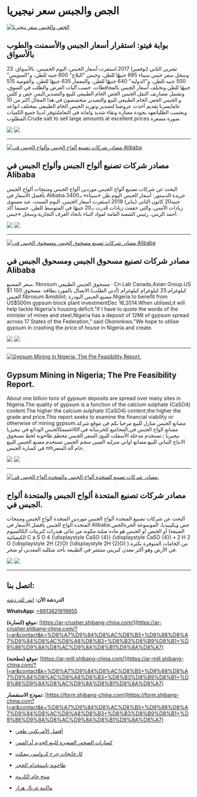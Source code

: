 # الجص والجبس سعر نيجيريا

<a href="https://swt.shibang-china.com/?l=ar&img&k=%D8%A7%D9%84%D8%AC%D8%B5+%D9%88%D8%A7%D9%84%D8%AC%D8%A8%D8%B3+%D8%B3%D8%B9%D8%B1+%D9%86%D9%8A%D8%AC%D9%8A%D8%B1%D9%8A%D8%A7" target="_blank">![الجص والجبس سعر نيجيريا](http://static.shibang-china.com/all-800x300/1096.jpg)</a>

## بوابة فيتو: استقرار أسعار الجبس والأسمنت والطوب بالأسواق
23 تشرين الثاني (نوفمبر) 2017.استقرت أسعار الجبس، اليوم الخميس، بالأسواق، وسجل سعر جبس سيناء 695 جنيهًا للطن، وجبس &quot;البلاح&quot; 600 جنيه للطن، و&quot;السويس&quot; 500 جنيه للطن، و&quot;الدولية&quot; 640 جنيهًا للطن، والمعمار 635 جنيهًا للطن، والقومية 515 جنيهًا للطن.وتختلف أسعار الجبس بالمحافظات، حسب آليات العرض والطلب في السوق، وتشمل مصاريف النقل.الجبس الجص الخام الطبيعي للبيع والتصدير,اليمن جص و كلس و.الجبس الجص الخام الطبيعي للبيع والتصدير متخصصون في هذا المجال أكثر من 10 عامايسرنا تقديم أحدث عروضنا لتصدير وتوريد الجبس الخام الطبيعي بمختلف انواعه وبحسب الطلبأتعهد بجودة ممتازة ونقاء شديد وامانة فى التعاملتتوفر لدينا جميع الكميات المطلوب.Crude salt to sell large amounts at excellent prices صورة مصغرة.


<a href="https://whatsapp.shibangsoft.com/WhatsApp.php" target="_blank" title="WhatsApp">![](http://static.shibang-china.com/icon/whatsapp.png)</a> <a href="https://swt.shibang-china.com/?l=ar&icon&k=%D8%A7%D9%84%D8%AC%D8%B5+%D9%88%D8%A7%D9%84%D8%AC%D8%A8%D8%B3+%D8%B3%D8%B9%D8%B1+%D9%86%D9%8A%D8%AC%D9%8A%D8%B1%D9%8A%D8%A7" target="_blank">![](http://static.shibang-china.com/icon/chat-ar.png)</a>

---

<a href="https://swt.shibang-china.com/?l=ar&img&k=%D8%A7%D9%84%D8%AC%D8%B5+%D9%88%D8%A7%D9%84%D8%AC%D8%A8%D8%B3+%D8%B3%D8%B9%D8%B1+%D9%86%D9%8A%D8%AC%D9%8A%D8%B1%D9%8A%D8%A7" target="_blank">![مصادر شركات تصنيع ألواح الجبس وألواح الجبس في Alibaba](http://static.shibang-china.com/all-800x300/1503.jpg)</a>

## مصادر شركات تصنيع ألواح الجبس وألواح الجبس في Alibaba
البحث عن شركات تصنيع ألواح الجبس موردين ألواح الجبس ومنتجات ألواح الجبس بأفضل الأسعار في Alibaba.جريدة الدستور: أسعار الجبس اليوم.طن «سيناء» بـ3400 جنيه20 كانون الثاني (يناير) 2018.استقرت أسعار الجبس، اليوم السبت، عند مستوى زيادات الأمس، والتي حققت زيادات قُدرت بـ20 جنيهًا في المتوسط للطن، حسبما أكد أحمد الزيني، رئيس الشعبة العامة لمواد البناء باتحاد الغرف التجارية.وسجل «جبس.


<a href="https://whatsapp.shibangsoft.com/WhatsApp.php" target="_blank" title="WhatsApp">![](http://static.shibang-china.com/icon/whatsapp.png)</a> <a href="https://swt.shibang-china.com/?l=ar&icon&k=%D8%A7%D9%84%D8%AC%D8%B5+%D9%88%D8%A7%D9%84%D8%AC%D8%A8%D8%B3+%D8%B3%D8%B9%D8%B1+%D9%86%D9%8A%D8%AC%D9%8A%D8%B1%D9%8A%D8%A7" target="_blank">![](http://static.shibang-china.com/icon/chat-ar.png)</a>

---

<a href="https://swt.shibang-china.com/?l=ar&img&k=%D8%A7%D9%84%D8%AC%D8%B5+%D9%88%D8%A7%D9%84%D8%AC%D8%A8%D8%B3+%D8%B3%D8%B9%D8%B1+%D9%86%D9%8A%D8%AC%D9%8A%D8%B1%D9%8A%D8%A7" target="_blank">![مصادر شركات تصنيع مسحوق الجبس ومسحوق الجبس في Alibaba](http://static.shibang-china.com/all-800x300/605.jpg)</a>

## مصادر شركات تصنيع مسحوق الجبس ومسحوق الجبس في Alibaba
سعر المصنع، fibrosum مسحوق الجبس الطبيعي &middot; Cn Lab Canada,Asian Group.US $1 100 كيلوغرام.25 كيلوغرام كيلوغرام (أدني الطلب).الاتصال بالمورد.بطاقة: مسحوق الجبس fibrosum &middot; مصنع الجبس البودرة.Nigeria to benefit from US$500m gypsum block plant investmentDec 16,2014.When utilised,it will help tackle Nigeria&#39;s housing deficit.&quot;If I have to quote the words of the minister of mines and steel,Nigeria has a deposit of 12Mt of gypsum spread across 17 States of the Federation,&quot; said Okoronkwo.&quot;We hope to utilise gypsum in crashing the price of house in Nigeria and create.


<a href="https://whatsapp.shibangsoft.com/WhatsApp.php" target="_blank" title="WhatsApp">![](http://static.shibang-china.com/icon/whatsapp.png)</a> <a href="https://swt.shibang-china.com/?l=ar&icon&k=%D8%A7%D9%84%D8%AC%D8%B5+%D9%88%D8%A7%D9%84%D8%AC%D8%A8%D8%B3+%D8%B3%D8%B9%D8%B1+%D9%86%D9%8A%D8%AC%D9%8A%D8%B1%D9%8A%D8%A7" target="_blank">![](http://static.shibang-china.com/icon/chat-ar.png)</a>

---

<a href="https://swt.shibang-china.com/?l=ar&img&k=%D8%A7%D9%84%D8%AC%D8%B5+%D9%88%D8%A7%D9%84%D8%AC%D8%A8%D8%B3+%D8%B3%D8%B9%D8%B1+%D9%86%D9%8A%D8%AC%D9%8A%D8%B1%D9%8A%D8%A7" target="_blank">![Gypsum Mining in Nigeria; The Pre Feasibility Report.](http://static.shibang-china.com/all-800x300/1114.jpg)</a>

## Gypsum Mining in Nigeria; The Pre Feasibility Report.
About one billion tons of gypsum deposits are spread over many sites in Nigeria.The quality of gypsum is a function of the calcium sulphate (CaSO4) content.The higher the calcium sulphate (CaSO4) content,the higher the grade and price.This report seeks to examine the financial viability or otherwise of mining gypsum.مصانع الجبس منازل للبيع مرحبا بكم في موقع شركة غسمكالجبس الودائع في نيجيرياiibf.مصانع الواح الجبس في,المجاميع للخرسانة في نيجيريا ;.تستخدم مدحلة الأسفلت للبيع;.السعر.الجبس محطم طاحونة لخط مسحوق الانتاج النباتي للبيع.مصانع اواني منزليه الصين منجم الجبس تستخدم.مصنع الجبس للبيع في كسارة الجبس mhخام آلة.السعر.


<a href="https://whatsapp.shibangsoft.com/WhatsApp.php" target="_blank" title="WhatsApp">![](http://static.shibang-china.com/icon/whatsapp.png)</a> <a href="https://swt.shibang-china.com/?l=ar&icon&k=%D8%A7%D9%84%D8%AC%D8%B5+%D9%88%D8%A7%D9%84%D8%AC%D8%A8%D8%B3+%D8%B3%D8%B9%D8%B1+%D9%86%D9%8A%D8%AC%D9%8A%D8%B1%D9%8A%D8%A7" target="_blank">![](http://static.shibang-china.com/icon/chat-ar.png)</a>

---

<a href="https://swt.shibang-china.com/?l=ar&img&k=%D8%A7%D9%84%D8%AC%D8%B5+%D9%88%D8%A7%D9%84%D8%AC%D8%A8%D8%B3+%D8%B3%D8%B9%D8%B1+%D9%86%D9%8A%D8%AC%D9%8A%D8%B1%D9%8A%D8%A7" target="_blank">![مصادر شركات تصنيع المتحدة ألواح الجبس والمتحدة ألواح الجبس في.](http://static.shibang-china.com/all-800x300/871.jpg)</a>

## مصادر شركات تصنيع المتحدة ألواح الجبس والمتحدة ألواح الجبس في.
البحث عن شركات تصنيع المتحدة ألواح الجبس موردين المتحدة ألواح الجبس ومنتجات المتحدة ألواح الجبس بأفضل الأسعار في Alibaba.جص ويكيبيديا، الموسوعة الحرةالجص أو الجبص أو الجبس هو مادة صلبة مكونة من ثنائي هيدرات كبريتات الكالسيوم (الصيغة الكيميائية C a S O 4 {\displaystyle CaSO {4}} {\displaystyle CaSO {4}} • 2 H 2 O {\displaystyle 2H {2}O} {\displaystyle 2H {2}O} ).من الخامات المتوفرة بكثرة في الأرض وهو أكثر معدن كبريتي منتشر في الطبيعة بأحد شكليه المعدني أو صخر.


<a href="https://whatsapp.shibangsoft.com/WhatsApp.php" target="_blank" title="WhatsApp">![](http://static.shibang-china.com/icon/whatsapp.png)</a> <a href="https://swt.shibang-china.com/?l=ar&icon&k=%D8%A7%D9%84%D8%AC%D8%B5+%D9%88%D8%A7%D9%84%D8%AC%D8%A8%D8%B3+%D8%B3%D8%B9%D8%B1+%D9%86%D9%8A%D8%AC%D9%8A%D8%B1%D9%8A%D8%A7" target="_blank">![](http://static.shibang-china.com/icon/chat-ar.png)</a>

---
## اتصل بنا:

**الدردشة الآن:** [انقر للدردشة](https://swt.shibang-china.com?l=ar&contact&k=%D8%A7%D9%84%D8%AC%D8%B5+%D9%88%D8%A7%D9%84%D8%AC%D8%A8%D8%B3+%D8%B3%D8%B9%D8%B1+%D9%86%D9%8A%D8%AC%D9%8A%D8%B1%D9%8A%D8%A7)

**WhatsApp:**  [+8613621919955](https://whatsapp.shibangsoft.com/WhatsApp.php)

**موقع (كسارة):** [https://ar-crusher.shibang-china.com/](https://ar-crusher.shibang-china.com/?l=ar&contact&k=%D8%A7%D9%84%D8%AC%D8%B5+%D9%88%D8%A7%D9%84%D8%AC%D8%A8%D8%B3+%D8%B3%D8%B9%D8%B1+%D9%86%D9%8A%D8%AC%D9%8A%D8%B1%D9%8A%D8%A7)

**موقع (مطحنة):** [https://ar-mill.shibang-china.com/](https://ar-mill.shibang-china.com/?l=ar&contact&k=%D8%A7%D9%84%D8%AC%D8%B5+%D9%88%D8%A7%D9%84%D8%AC%D8%A8%D8%B3+%D8%B3%D8%B9%D8%B1+%D9%86%D9%8A%D8%AC%D9%8A%D8%B1%D9%8A%D8%A7)

**نموذج الاستفسار:** [https://form.shibang-china.com](https://form.shibang-china.com?l=ar&contact&k=%D8%A7%D9%84%D8%AC%D8%B5+%D9%88%D8%A7%D9%84%D8%AC%D8%A8%D8%B3+%D8%B3%D8%B9%D8%B1+%D9%86%D9%8A%D8%AC%D9%8A%D8%B1%D9%8A%D8%A7)

* [أفضل الأمريكتين طحن](../22/%D8%A3%D9%81%D8%B6%D9%84%20%D8%A7%D9%84%D8%A3%D9%85%D8%B1%D9%8A%D9%83%D8%AA%D9%8A%D9%86%20%D8%B7%D8%AD%D9%86.md)

* [كسارات الصخور الصغيرة للبيع الجديد أو المس](../25/%D9%83%D8%B3%D8%A7%D8%B1%D8%A7%D8%AA%20%D8%A7%D9%84%D8%B5%D8%AE%D9%88%D8%B1%20%D8%A7%D9%84%D8%B5%D8%BA%D9%8A%D8%B1%D8%A9%20%D9%84%D9%84%D8%A8%D9%8A%D8%B9%20%D8%A7%D9%84%D8%AC%D8%AF%D9%8A%D8%AF%20%D8%A3%D9%88%20%D8%A7%D9%84%D9%85%D8%B3.md)

* [کارخانجات چرخ کرواسی نیمکت](../21/%DA%A9%D8%A7%D8%B1%D8%AE%D8%A7%D9%86%D8%AC%D8%A7%D8%AA%20%DA%86%D8%B1%D8%AE%20%DA%A9%D8%B1%D9%88%D8%A7%D8%B3%DB%8C%20%D9%86%DB%8C%D9%85%DA%A9%D8%AA.md)

* [طاحونة باستخدام الحجر](../24/%D8%B7%D8%A7%D8%AD%D9%88%D9%86%D8%A9%20%D8%A8%D8%A7%D8%B3%D8%AA%D8%AE%D8%AF%D8%A7%D9%85%20%D8%A7%D9%84%D8%AD%D8%AC%D8%B1.md)

* [منتج خام الكروم](../24/%D9%85%D9%86%D8%AA%D8%AC%20%D8%AE%D8%A7%D9%85%20%D8%A7%D9%84%D9%83%D8%B1%D9%88%D9%85.md)

* [ماكينة غربال هزاز](../21/%D9%85%D8%A7%D9%83%D9%8A%D9%86%D8%A9%20%D8%BA%D8%B1%D8%A8%D8%A7%D9%84%20%D9%87%D8%B2%D8%A7%D8%B2.md)